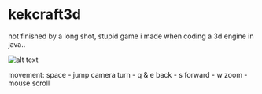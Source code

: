 # kekcraft3d
not finished by a long shot, 
 stupid game i made when coding a 3d engine in java.. 

![alt text](https://i.imgur.com/s8hmowK.png) 

movement:
space - jump
camera turn - q & e
back - s
forward - w
zoom - mouse scroll
